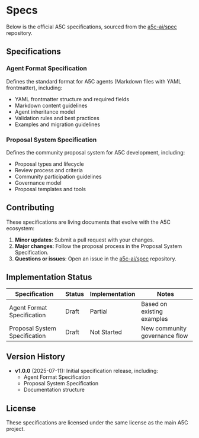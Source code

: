 # Specs

Below is the official A5C specifications, sourced from the
[a5c-ai/spec](https://github.com/a5c-ai/spec) repository.

## Specifications

### Agent Format Specification

Defines the standard format for A5C agents (Markdown files with YAML frontmatter), including:

- YAML frontmatter structure and required fields
- Markdown content guidelines
- Agent inheritance model
- Validation rules and best practices
- Examples and migration guidelines

### Proposal System Specification

Defines the community proposal system for A5C development, including:

- Proposal types and lifecycle
- Review process and criteria
- Community participation guidelines
- Governance model
- Proposal templates and tools

## Contributing

These specifications are living documents that evolve with the A5C ecosystem:

1. **Minor updates**: Submit a pull request with your changes.
2. **Major changes**: Follow the proposal process in the Proposal System Specification.
3. **Questions or issues**: Open an issue in the [a5c-ai/spec](https://github.com/a5c-ai/spec) repository.

## Implementation Status

| Specification                  | Status | Implementation | Notes                         |
|--------------------------------|--------|----------------|-------------------------------|
| Agent Format Specification     | Draft  | Partial        | Based on existing examples    |
| Proposal System Specification  | Draft  | Not Started    | New community governance flow |

## Version History

- **v1.0.0** (2025-07-11): Initial specification release, including:
  - Agent Format Specification
  - Proposal System Specification
  - Documentation structure

## License

These specifications are licensed under the same license as the main A5C project.
